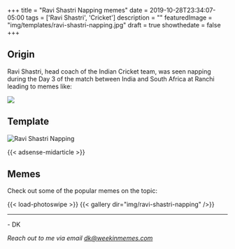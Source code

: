 +++
title = "Ravi Shastri Napping memes"
date = 2019-10-28T23:34:07-05:00
tags = ['Ravi Shastri', 'Cricket']
description = ""
featuredImage = "img/templates/ravi-shastri-napping.jpg"
draft = true
showthedate = false
+++


## Origin
Ravi Shastri, head coach of the Indian Cricket team, was seen napping during the Day 3 of the match between India and South Africa at Ranchi leading to memes like:

<!--more-->
![](img/ravi-shastri-napping/ravi-shastri-napping-011.png)

## Template

![Ravi Shastri Napping](img/templates/ravi-shastri-napping.jpg)

{{< adsense-midarticle >}}

## Memes

Check out some of the popular memes on the topic:

{{< load-photoswipe >}}
{{< gallery dir="img/ravi-shastri-napping" />}}


---
\- DK

*Reach out to me via email dk@weekinmemes.com*